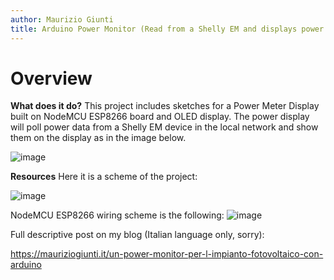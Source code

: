 ```yaml
---
author: Maurizio Giunti
title: Arduino Power Monitor (Read from a Shelly EM and displays power use or power production)
---
```


# Overview

**What does it do?** 
This project includes sketches for a Power Meter Display built on NodeMCU ESP8266 board and OLED display.
The power display will poll power data from a Shelly EM device in the local network and show them on the display as in the image below. 

![image](https://mauriziogiunti.it/bl-content/uploads/pages/e44a88b591fc855ecb0f3a13295d6a50/arduino-power-monitor-display.jpg)

**Resources** 
Here it is a scheme of the project:

![image](https://mauriziogiunti.it/bl-content/uploads/pages/e44a88b591fc855ecb0f3a13295d6a50/Architettura.png)

NodeMCU ESP8266 wiring scheme is the following:
![image](https://mauriziogiunti.it/bl-content/uploads/pages/e44a88b591fc855ecb0f3a13295d6a50/powermeter-ESP8266-schema.jpg)

Full descriptive post on my blog (Italian language only, sorry):

https://mauriziogiunti.it/un-power-monitor-per-l-impianto-fotovoltaico-con-arduino
